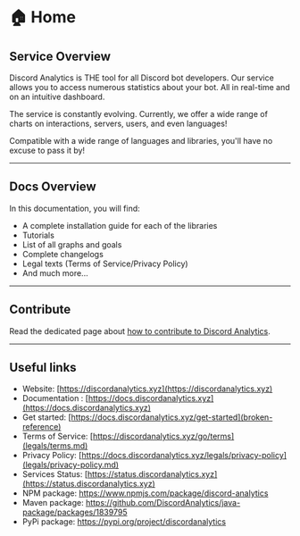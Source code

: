 # 🏠 Home

## Service Overview

Discord Analytics is THE tool for all Discord bot developers. Our service allows you to access numerous statistics about your bot. All in real-time and on an intuitive dashboard.

The service is constantly evolving. Currently, we offer a wide range of charts on interactions, servers, users, and even languages!

Compatible with a wide range of languages and libraries, you'll have no excuse to pass it by!

***

## Docs Overview

In this documentation, you will find:

- A complete installation guide for each of the libraries
- Tutorials
- List of all graphs and goals
- Complete changelogs
- Legal texts (Terms of Service/Privacy Policy)
- And much more...

---

## Contribute

Read the dedicated page about [how to contribute to Discord Analytics](/contribute).

---

## Useful links

- Website: [https://discordanalytics.xyz](https://discordanalytics.xyz)
- Documentation : [https://docs.discordanalytics.xyz](https://docs.discordanalytics.xyz)
- Get started: [https://docs.discordanalytics.xyz/get-started](broken-reference)
- Terms of Service: [https://discordanalytics.xyz/go/terms](legals/terms.md)
- Privacy Policy: [https://docs.discordanalytics.xyz/legals/privacy-policy](legals/privacy-policy.md)
- Services Status: [https://status.discordanalytics.xyz](https://status.discordanalytics.xyz)
- NPM package: https://www.npmjs.com/package/discord-analytics
- Maven package: https://github.com/DiscordAnalytics/java-package/packages/1839795
- PyPi package: https://pypi.org/project/discordanalytics
